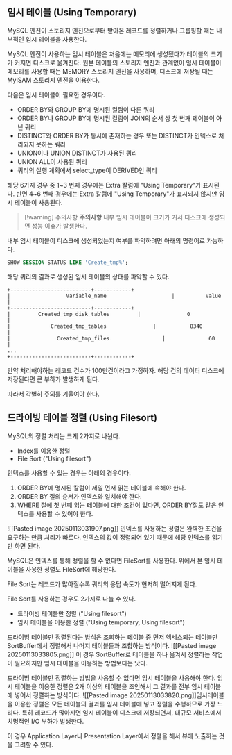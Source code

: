 ## 임시 테이블 (Using Temporary)

MySQL 엔진이 스토리지 엔진으로부터 받아온 레코드를 정렬하거나 그룹핑할 때는 내부적인 임시 테이블을 사용한다.

MySQL 엔진이 사용하는 임시 테이블은 처음에는 메모리에 생성됐다가 테이블의 크기가 커지면 디스크로 옮겨진다.
원본 테이블의 스토리지 엔진과 관계없이 임시 테이블이 메모리를 사용할 때는 MEMORY 스토리지 엔진을 사용하며, 디스크에 저장될 때는 MyISAM 스토리지 엔진을 이용한다.

다음은 임시 테이블이 필요한 경우이다.
- ORDER BY와 GROUP BY에 명시된 컬럼이 다른 쿼리
- ORDER BY나 GROUP BY에 명시된 컬럼이 JOIN의 순서 상 첫 번째 테이블이 아닌 쿼리
- DISTINCT와 ORDER BY가 동시에 존재하는 경우 또는 DISTINCT가 인덱스로 처리되지 못하는 쿼리
- UNION이나 UNION DISTINCT가 사용된 쿼리
- UNION ALL이 사용된 쿼리
- 쿼리의 실행 계획에서 select_type이 DERIVED인 쿼리

해당 6가지 경우 중 1~3 번째 경우에는 Extra 칼럼에 "Using Temporary"가 표시된다. 반면 4~6 번째 경우에는 Extra 칼럼에 "Using Temporary"가 표시되지 않지만 임시 테이블이 사용된다.

> [!warning] 주의사항
> **주의사항**
> 내부 임시 테이블이 크기가 커서 디스크에 생성되면 성능 이슈가 발생한다.

내부 임시 테이블이 디스크에 생성되었는지 여부를 파악하려면 아래의 명령어로 가능하다.
```SQL
SHOW SESSION STATUS LIKE 'Create_tmp%';
```
해당 쿼리의 결과로 생성된 임시 테이블의 상태를 파악할 수 있다.
```
+--------------------------+------------+ 
|                  Variable_name                     |          Value          |
+--------------------------+------------+ 
|         Created_tmp_disk_tables         |               0              |
|             Created_tmp_tables               |           8340           |
|               Created_tmp_files                 |              60             |
...
+--------------------------+------------+
```

만약 처리해야하는 레코드 건수가 100만건이라고 가정하자. 해당 건의 데이터 디스크에 저장된다면 큰 부하가 발생하게 된다.

따라서 각별히 주의를 기울여야 한다.

## 드라이빙 테이블 정렬 (Using Filesort)

MySQL의 정렬 처리는 크게 2가지로 나뉜다.
- Index를 이용한 정렬
- File Sort ("Using filesort")

인덱스를 사용할 수 있는 경우는 아래의 경우이다.
1. ORDER BY에 명시된 칼럼이 제일 먼저 읽는 테이블에 속해야 한다.
2. ORDER BY 절의 순서가 인덱스와 일치해야 한다.
3. WHERE 절에 첫 번째 읽는 테이블에 대한 조건이 있다면, ORDER BY절도 같은 인덱스를 사용할 수 있어야 한다.

![[Pasted image 20250113031907.png]]
인덱스를 사용하는 정렬은 완벽한 조건을 요구하는 만큼 처리가 빠르다. 인덱스의 값이 정렬되어 있기 때문에 해당 인덱스를 읽기만 하면 된다.

MySQL은 인덱스를 통해 정렬을 할 수 없다면 FileSort를 사용한다. 위에서 본 임시 테이블을 사용한 정렬도 FileSort에 해당한다.

File Sort는 레코드가 많아질수록 쿼리의 응답 속도가 현저히 떨어지게 된다.

File Sort를 사용하는 경우도 2가지로 나눌 수 있다.
- 드라이빙 테이블만 정렬 ("Using filesort")
- 임시 테이블을 이용한 정렬 ("Using temporary, Using filesort")

드라이빙 테이블만 정렬된다는 방식은 조회하는 테이블 중 먼저 액세스되는 테이블만 SortBuffer에서 정렬해서 나머지 테이블들과 조합하는 방식이다.
![[Pasted image 20250113033805.png]]
이 경우 SortBuffer로 테이블을 하나 옮겨서 정렬하는 작업이 필요하지만 임시 테이블을 이용하는 방법보다는 낫다.

드라이빙 테이블만 정렬하는 방법을 사용할 수 없다면 임시 테이블을 사용해야 한다. 임시 테이블을 이용한 정렬은 2개 이상의 테이블을 조인해서 그 결과를 전부 임시 테이블에 넣어서 정렬하는 방식이다.
![[Pasted image 20250113033820.png]]임시테이블을 이용한 정렬은 모든 테이블의 결과를 임시 테이블에 넣고 정렬을 수행하므로 가장 느리다. 특히 레코드가 많아지면 임시 테이블이 디스크에 저장되면서, 대규모 서비스에서 치명적인 I/O 부하가 발생한다.

이 경우 Application Layer나 Presentation Layer에서 정렬을 해서 뷰에 노출하는 것을 고려할 수 있다.